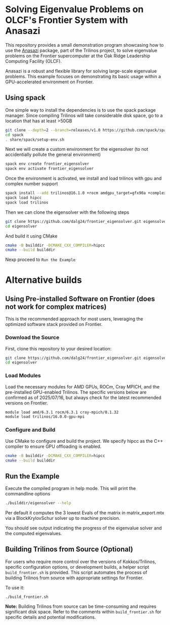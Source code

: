 # Solving Eigenvalue Problems on OLCF's Frontier System with Anasazi

This repository provides a small demonstration program showcasing how to use
the [Anasazi](https://trilinos.github.io/anasazi.html) package, part of the
Trilinos project, to solve eigenvalue problems on the Frontier supercomputer at
the Oak Ridge Leadership Computing Facility (OLCF).

Anasazi is a robust and flexible library for solving large-scale eigenvalue
problems. This example focuses on demonstrating its basic usage within a
GPU-accelerated environment on Frontier.

## Using spack

One simple way to install the dependencies is to use the spack package manager.
Since compiling Trilinos will take considerable disk space, go to a location that has at least >50GB

```bash
git clone --depth=2 --branch=releases/v1.0 https://github.com/spack/spack.git ./spack
cd spack
. share/spack/setup-env.sh
```

Next we will create a custom environment for the eigensolver (to not accidentially pollute the general environment)

```bash
spack env create frontier_eigensolver
spack env activate frontier_eigensolver
```

Once the environment is activated, we install and load trilinos with gpu and complex number support

```bash
spack install --add trilinos@16.1.0 +rocm amdgpu_target=gfx90a +complex
spack load hipcc
spack load trilinos
```

Then we can clone the eigensolver with the following steps
```bash
git clone https://github.com/dalg24/frontier_eigensolver.git eigensolver
cd eigensolver
```

And build it using CMake
```bash
cmake -B builddir -DCMAKE_CXX_COMPILER=hipcc
cmake --build builddir
```

Nexp proceed to `Run the Example`

# Alternative builds

## Using Pre-installed Software on Frontier (does not work for complex matrices)

This is the recommended approach for most users, leveraging the optimized
software stack provided on Frontier.

### Download the Source

First, clone this repository to your desired location:

```bash
git clone https://github.com/dalg24/frontier_eigensolver.git eigensolver
cd eigensolver
```

### Load Modules

Load the necessary modules for AMD GPUs, ROCm, Cray MPICH, and the
pre-installed GPU-enabled Trilinos. The specific versions below are confirmed
as of 2025/07/16, but always check for the latest recommended versions on
Frontier.

```bash
module load amd/6.3.1 rocm/6.3.1 cray-mpich/8.1.32
module load trilinos/16.0.0-gpu-mpi
```

### Configure and Build

Use CMake to configure and build the project. We specify hipcc as the C++
compiler to ensure GPU offloading is enabled.

```bash
cmake -B builddir -DCMAKE_CXX_COMPILER=hipcc
cmake --build builddir
```

## Run the Example

Execute the compiled program in help mode. This will print the commandline options

```bash
./builddir/eigensolver --help
```

Per default it computes the 3 lowest Evals of the matrix in matrix_export.mtx via a BlockKrylovSchur solver up to machine precision.

You should see output indicating the progress of the eigenvalue solver and the
computed eigenvalues.

## Building Trilinos from Source (Optional)
For users who require more control over the versions of Kokkos/Trilinos,
specific configuration options, or development builds, a helper script
`build_frontier.sh` is provided. This script automates the process of building
Trilinos from source with appropriate settings for Frontier.

To use it:

```
./build_frontier.sh
```

**Note:** Building Trilinos from source can be time-consuming and requires
significant disk space. Refer to the comments within `build_frontier.sh` for
specific details and potential modifications.
